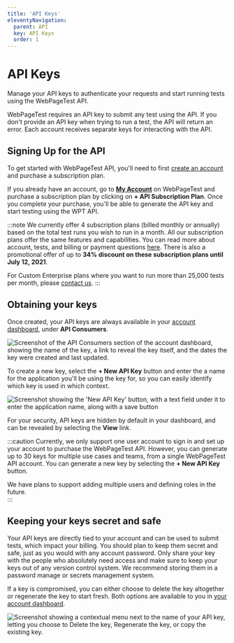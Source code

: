 ```yaml
---
title: 'API Keys'
eleventyNavigation:
  parent: API 
  key: API Keys
  order: 1
---
```

# API Keys
Manage your API keys to authenticate your requests and start running tests using the WebPageTest API.

WebPageTest requires an API key to submit any test using the API. If you don't provide an API key when trying to run a test, the API will return an error. Each account receives separate keys for interacting with the API.

## Signing Up for the API
To get started with WebPageTest API, you'll need to first [create an account](https://app.webpagetest.org/ui/entry/wpt/signup?enableSub=true&utm_source=docs&utm_medium=docs&utm_campaign=apidocs&utm_content=account) and purchase a subscription plan.

If you already have an account, go to [**My Account**](https://app.webpagetest.org/ui/wpt/myAccount) on WebPageTest and purchase a subscription plan by clicking on **+ API Subscription Plan**. Once you complete your purchase, you'll be able to generate the API key and start testing using the WPT API. 

:::note
We currently offer 4 subscription plans (billed monthly or annually) based on the total test runs you wish to run in a month. All our subscription plans offer the same features and capabilities. You can read more about account, tests, and billing or payment questions [here](http://docs.webpagetest.org/api/faqs). There is also a promotional offer of up to **34% discount on these subscription plans until July 12, 2021**.

For Custom Enterprise plans where you want to run more than 25,000 tests per month, please [contact us](https://www.product.webpagetest.org/contact).
:::

## Obtaining your keys
Once created, your API keys are always available in your [account dashboard](https://app.webpagetest.org/ui/wpt/myAccount), under **API Consumers**.

<img src="/img/api-key-consumers.png" alt="Screenshot of the API Consumers section of the account dashboard, showing the name of the key, a link to reveal the key itself, and the dates the key were created and last updated.">

To create a new key, select the **+ New API Key** button and enter the a name for the application you'll be using the key for, so you can easily identify which key is used in which context.

<img src="/img/api-key-create.png" alt="Screenshot showing the 'New API Key' button, with a text field under it to enter the application name, along with a save button">

For your security, API keys are hidden by default in your dashboard, and can be revealed by selecting the **View** link.

:::caution
Currently, we only support one user account to sign in and set up your account to purchase the WebPageTest API. However, you can generate up to 30 keys for multiple use cases and teams, from a single WebPageTest API account. You can generate a new key by selecting the **+ New API Key** button.

We have plans to support adding multiple users and defining roles in the future.  
:::

## Keeping your keys secret and safe
Your API keys are directly tied to your account and can be used to submit tests, which impact your billing. You should plan to keep them secret and safe, just as you would with any account password. Only share your key with the people who absolutely need access and make sure to keep your keys out of any version control system. We recommend storing them in a password manage or secrets management system.

If a key is compromised, you can either choose to delete the key altogether or regenerate the key to start fresh. Both options are available to you in [your account dashboard](https://app.webpagetest.org/ui/wpt/myAccount).

<img src="/img/api-key-delete.png" alt="Screenshot showing a contextual menu next to the name of your API key, letting you choose to Delete the key, Regenerate the key, or copy the existing key.">
